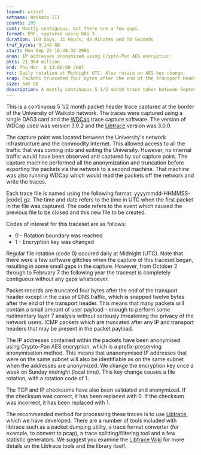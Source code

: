 ```yaml
---
layout: witset
setname: Waikato III
counts: 185
cont: Mostly contiguous, but there are a few gaps.
format: ERF, captured using DAG 3.
duration: 160 Days, 11 Hours, 48 Minutes and 50 Seconds
traf_bytes: 9,144 GB
start: Mon Sep 25 16:48:32 2006
anon: IP addresses anonymized using Crypto-Pan AES encryption.
pkts: 21,984 million
end: Thu Mar  8 13:00:00 2007
rot: Daily rotation at Midnight UTC. Also rotate on AES key change.
snap: Packets truncated four bytes after the end of the transport header, except for DNS.
size: 545 GB
description: A mostly continuous 5 1/2 month trace taken between September 2006 and March 2007 at the University of Waikato uplink.
---
```


This is a continuous 5 1/2 month packet header trace captured at the
border of the University of Waikato network. The traces were captured using
a single DAG3 card and the
<a href="../../../projects/wdcap.html">WDCap</a> trace
capture software. The version of WDCap used was version 3.0.2 and the
<a href="https://github.com/LibtraceTeam/libtrace">
Libtrace</a> version was 3.0.0.

The capture point was located between the University's network infrastructure
and the commodity Internet. This allowed access to all the traffic that was
coming into and exiting the University. However, no internal traffic would
have been observed and captured by our capture point.
The capture machine performed all the anonymization and truncation before
exporting the packets via the network to a second machine. That machine
was also running WDCap which would read the packets off the network and
write the traces.

Each trace file is named using the following format: yyyymmdd-HHMMSS-[code].gz.
The time and date refers to the time in UTC when the first packet in the file
was captured. The code refers to the event which caused the previous file to be
closed and this new file to be created.

Codes of interest for this traceset are as follows:
<ul>
<li>0 - Rotation boundary was reached</li>
<li>1 - Encryption key was changed</li>
</ul>

Regular file rotation (code 0) occured daily at Midnight (UTC). Note that there
were a few software glitches when the capture of this traceset began,
resulting in some small gaps in the capture. However, from October 2 through
to February 7 the following year
the traceset is completely contiguous without any gaps whatsoever.

Packet records are truncated four bytes after the end of the transport header
except in the case of DNS traffic, which is snapped twelve bytes after the
end of the transport header. This means that many packets will contain a
small amount of user payload - enough to perform some rudimentary layer 7
analysis without seriously threatening the privacy of the network users.
ICMP packets which are truncated after any IP and transport
headers that may be present in the packet payload.

The IP addresses contained within the packets have been anonymised using
Crypto-Pan AES encryption, which is a prefix-preserving anonymisation method.
This means that unanonymised IP addresses that were on the same subnet will
also be identifiable as on the same subnet when the addresses are anonymized.
We change the encryption key once a week on Sunday midnight (local time).
This key change causes a file rotation, with a rotation code of 1.

The TCP and IP checksums have also been validated and anonymized. If the
checksum was correct, it has been replaced with 0. If the checksum was
incorrect, it has been replaced with 1.

The recommended method for processing these traces is to use
<a href="https://github.com/LibtraceTeam/libtrace">Libtrace</a>,
which we have developed. There are a number of tools included with libtrace
such as a packet dumping utility, a trace format converter (for example, to
convert to pcap), a trace splitting/filtering tool and a few statistic
generators. We suggest you examine the
<a href="https://github.com/LibtraceTeam/libtrace/wiki">Libtrace Wiki</a> for more details
on the Libtrace tools and the library itself.


